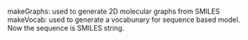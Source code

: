 makeGraphs: used to generate 2D molecular graphs from SMILES
makeVocab: used to generate a vocabunary for sequence based model. Now the sequence is SMILES string. 
